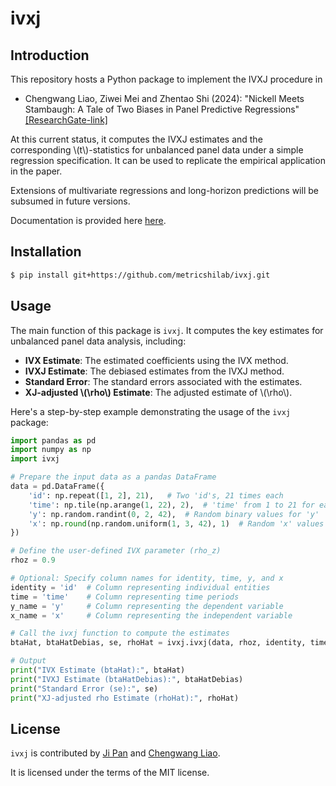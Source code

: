 # ivxj

## Introduction

This repository hosts a Python package to implement the IVXJ procedure in 

* Chengwang Liao, Ziwei Mei and Zhentao Shi (2024): "Nickell Meets Stambaugh: A Tale of Two Biases in Panel Predictive Regressions" [[ResearchGate-link]](http://dx.doi.org/10.13140/RG.2.2.35464.64004)

At this current status, it computes the IVXJ estimates and the corresponding \\(t\\)-statistics for unbalanced panel data under a simple regression specification. It can be used to replicate the empirical application in the paper.

Extensions of multivariate regressions and long-horizon predictions will be subsumed in future versions.

Documentation is provided here [here](https://ivxj.readthedocs.io/en/latest/index.html).

## Installation

```bash
$ pip install git+https://github.com/metricshilab/ivxj.git
```

## Usage

The main function of this package is `ivxj`. It computes the key estimates for unbalanced panel data analysis, including:

- **IVX Estimate**: The estimated coefficients using the IVX method.
- **IVXJ Estimate**: The debiased estimates from the IVXJ method.
- **Standard Error**: The standard errors associated with the estimates.
- **XJ-adjusted \\(\rho\\) Estimate**: The adjusted estimate of \\(\rho\\).

Here's a step-by-step example demonstrating the usage of the `ivxj` package:

```python
import pandas as pd
import numpy as np
import ivxj

# Prepare the input data as a pandas DataFrame
data = pd.DataFrame({
    'id': np.repeat([1, 2], 21),   # Two 'id's, 21 times each
    'time': np.tile(np.arange(1, 22), 2),  # 'time' from 1 to 21 for each 'id'
    'y': np.random.randint(0, 2, 42),  # Random binary values for 'y'
    'x': np.round(np.random.uniform(1, 3, 42), 1)  # Random 'x' values between 1 and 3, rounded to 1 decimal place
})

# Define the user-defined IVX parameter (rho_z)
rhoz = 0.9

# Optional: Specify column names for identity, time, y, and x
identity = 'id'  # Column representing individual entities
time = 'time'    # Column representing time periods
y_name = 'y'     # Column representing the dependent variable
x_name = 'x'     # Column representing the independent variable

# Call the ivxj function to compute the estimates
btaHat, btaHatDebias, se, rhoHat = ivxj.ivxj(data, rhoz, identity, time, y_name, x_name)

# Output
print("IVX Estimate (btaHat):", btaHat)
print("IVXJ Estimate (btaHatDebias):", btaHatDebias)
print("Standard Error (se):", se)
print("XJ-adjusted rho Estimate (rhoHat):", rhoHat)
```

## License

`ivxj` is contributed by [Ji Pan](https://github.com/PanJi-0) and [Chengwang Liao](https://github.com/cwleo).

It is licensed under the terms of the MIT license.
